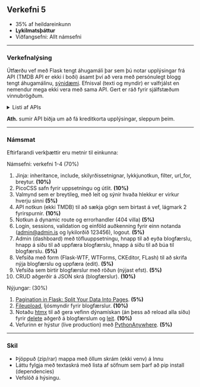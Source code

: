 ## Verkefni 5 
- 35% af heildareinkunn
- **Lykilmatsþáttur**
- Viðfangsefni: Allt námsefni 

---

### Verkefnalýsing

Útfærðu vef með Flask tengt áhugamáli þar sem þú notar upplýsingar frá API (TMDB API er ekki í boði) ásamt því að vera með persónulegt blogg tengt áhugamálinu, [sýnidæmi](https://blog-admin-ui.netlify.app/). Efnisval (texti og myndir) er valfrjálst en nemendur mega ekki vera með sama API. Gert er ráð fyrir sjálfstæðum vinnubrögðum. 
<details>
<summary>Listi af APIs </summary>
  
<!-- There’s an amazing amount of data available on the Web. Many web services, like YouTube and GitHub, make their data accessible to third-party applications through an API. Here are some examples of available APIs: -->
- [Public APIs](https://github.com/public-apis/public-apis)  
- [List of free apis](https://mixedanalytics.com/blog/list-actually-free-open-no-auth-needed-apis/)
- [free for dev - apis](https://github.com/ripienaar/free-for-dev#apis-data-and-ml)

</details>

**Ath.** sumir API biðja um að fá kreditkorta upplýsingar, sleppum þeim.

---

### Námsmat 
Eftirfarandi verkþættir eru metnir til einkunna: <br>

Námsefni: verkefni 1-4 (70%)
1. Jinja: inheritance, include, skilyrðissetnignar, lykkjunotkun, filter, url_for, breytur. **(10%)**
1. PicoCSS safn fyrir uppsetningu og útlit. **(10%)**
1. Valmynd sem er breytileg, með leit og sýnir hvaða hlekkur er virkur hverju sinni **(5%)**
1. API notkun (ekki TMDB) til að sækja gögn sem birtast á vef, lágmark 2 fyrirspurnir. **(10%)**
1. Notkun á dynamic route og errorhandler (404 villa) **(5%)**
1. Login, sessions, validation og einföld auðkenning fyrir einn notanda (admin@admin.is og lykilorðið 123456), logout. **(5%)**
1. Admin (dashboard) með töfluuppsetningu, hnapp til að eyða blogfærslu, hnapp á síðu til að uppfæra blogfærslu, hnapp á síðu til að búa til blogfærslu. **(5%)**
1. Vefsíða með form (Flask-WTF, WTForms, CKEditor, FLash) til að skrifa nýja blogfærslu og uppfæra (edit). **(5%)**
1. Vefsíða sem birtir blogfærslur með röðun (nýjast efst). **(5%)**
1. CRUD aðgerðir á JSON skrá (blogfærslur). **(10%)**

Nýjungar: (30%)
1. [Pagination in Flask: Split Your Data Into Pages](https://www.youtube.com/watch?v=U18hO1ngZEQ).  **(5%)**
1. [Fileupload](https://flask.palletsprojects.com/en/2.3.x/patterns/fileuploads/), ljósmyndir fyrir blogfærslur. **(10%)**
1. Notaðu [htmx](https://htmx.org/docs/) til að gera vefinn dýnamískan (án þess að reload alla síðu) fyrir [delete](https://youtu.be/O2Xd6DmcB9g?t=1996) aðgerð á blogfærslum og [leit](https://www.youtube.com/watch?v=PWEl1ysbPAY). **(10%)**
1. Vefurinn er hýstur (live production) með [PythonAnywhere](https://www.pythonanywhere.com/). **(5%)**

---

### Skil
- Þjöppuð (zip/rar) mappa með öllum skrám (ekki venv) á Innu
- Láttu fylgja með textaskrá með lista af söfnum sem þarf að pip install (dependencies)
- Vefslóð á hýsingu.


